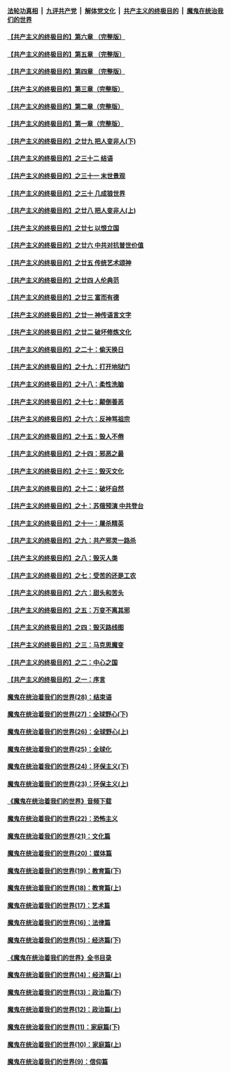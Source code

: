 

####  [法轮功真相](../../../../basic/blob/master/README.md?t=05020501) &nbsp;|&nbsp; [九评共产党](../../../../9ping.md/blob/master/README.md?t=05020501) &nbsp;|&nbsp; [解体党文化](../../../../jtdwh.md/blob/master/README.md?t=05020501)  &nbsp;|&nbsp; [共产主义的终极目的](../../../../gczydzjmd.md/blob/master/README.md?t=05020501) &nbsp;|&nbsp; [魔鬼在统治我们的世界](../../../../mgztzwmdsj.md/blob/master/README.md?t=05020501) 

#### [【共产主义的终极目的】第六章 （完整版）](../pages/nsc422/n11428913.md?t=05020501) 

#### [【共产主义的终极目的】第五章 （完整版）](../pages/nsc422/n11428912.md?t=05020501) 

#### [【共产主义的终极目的】第四章 （完整版）](../pages/nsc422/n11428907.md?t=05020501) 

#### [【共产主义的终极目的】第三章（完整版）](../pages/nsc422/n11428848.md?t=05020501) 

#### [【共产主义的终极目的】第二章（完整版）](../pages/nsc422/n11428831.md?t=05020501) 

#### [【共产主义的终极目的】第一章（完整版）](../pages/nsc422/n11417651.md?t=05020501) 

#### [【共产主义的终极目的】之廿九 把人变非人(下)](../pages/nsc422/n11344140.md?t=05020501) 

#### [【共产主义的终极目的】之三十二 结语](../pages/nsc422/n11360535.md?t=05020501) 

#### [【共产主义的终极目的】之三十一 末世景观](../pages/nsc422/n11351129.md?t=05020501) 

#### [【共产主义的终极目的】之三十 几成狼世界](../pages/nsc422/n11348280.md?t=05020501) 

#### [【共产主义的终极目的】之廿八 把人变非人(上)](../pages/nsc422/n11340492.md?t=05020501) 

#### [【共产主义的终极目的】之廿七 以恨立国](../pages/nsc422/n11336944.md?t=05020501) 

#### [【共产主义的终极目的】之廿六 中共对抗普世价值](../pages/nsc422/n11324785.md?t=05020501) 

#### [【共产主义的终极目的】之廿五 传统艺术颂神](../pages/nsc422/n11296396.md?t=05020501) 

#### [【共产主义的终极目的】之廿四 人伦典范](../pages/nsc422/n11296397.md?t=05020501) 

#### [【共产主义的终极目的】之廿三 富而有德](../pages/nsc422/n11283598.md?t=05020501) 

#### [【共产主义的终极目的】之廿一 神传语言文字](../pages/nsc422/n11263265.md?t=05020501) 

#### [【共产主义的终极目的】之廿二 破坏修炼文化](../pages/nsc422/n11245728.md?t=05020501) 

#### [【共产主义的终极目的】之二十：偷天换日](../pages/nsc422/n11238846.md?t=05020501) 

#### [【共产主义的终极目的】之十九：打开地狱门](../pages/nsc422/n11206376.md?t=05020501) 

#### [【共产主义的终极目的】之十八：柔性洗脑](../pages/nsc422/n11199994.md?t=05020501) 

#### [【共产主义的终极目的】之十七：颠倒善恶](../pages/nsc422/n11179782.md?t=05020501) 

#### [【共产主义的终极目的】之十六：反神骂祖宗](../pages/nsc422/n11166798.md?t=05020501) 

#### [【共产主义的终极目的】之十五：毁人不倦](../pages/nsc422/n11166792.md?t=05020501) 

#### [【共产主义的终极目的】之十四：邪恶之最](../pages/nsc422/n11150249.md?t=05020501) 

#### [【共产主义的终极目的】之十三：毁灭文化](../pages/nsc422/n11135227.md?t=05020501) 

#### [【共产主义的终极目的】之十二：破坏自然](../pages/nsc422/n11135214.md?t=05020501) 

#### [【共产主义的终极目的】之十：苏俄预演 中共登台](../pages/nsc422/n11118424.md?t=05020501) 

#### [【共产主义的终极目的】之十一：屠杀精英](../pages/nsc422/n11118442.md?t=05020501) 

#### [【共产主义的终极目的】之九：共产邪灵一路杀](../pages/nsc422/n11114139.md?t=05020501) 

#### [【共产主义的终极目的】之八：毁灭人类](../pages/nsc422/n11108503.md?t=05020501) 

#### [【共产主义的终极目的】之七：受苦的还是工农](../pages/nsc422/n11101809.md?t=05020501) 

#### [【共产主义的终极目的】之六：甜头和苦头](../pages/nsc422/n11096971.md?t=05020501) 

#### [【共产主义的终极目的】之五：万变不离其邪](../pages/nsc422/n11091285.md?t=05020501) 

#### [【共产主义的终极目的】之四：毁灭路线图](../pages/nsc422/n11086284.md?t=05020501) 

#### [【共产主义的终极目的】之三：马克思魔变](../pages/nsc422/n11061941.md?t=05020501) 

#### [【共产主义的终极目的】之二：中心之国](../pages/nsc422/n11047728.md?t=05020501) 

#### [【共产主义的终极目的】之一：序言](../pages/nsc422/n11086077.md?t=05020501) 

#### [魔鬼在统治着我们的世界(28)：结束语](../pages/nsc422/n10936246.md?t=05020501) 

#### [魔鬼在统治着我们的世界(27)：全球野心(下)](../pages/nsc422/n10928319.md?t=05020501) 

#### [魔鬼在统治着我们的世界(26)：全球野心(上)](../pages/nsc422/n10900318.md?t=05020501) 

#### [魔鬼在统治着我们的世界(25)：全球化](../pages/nsc422/n10788205.md?t=05020501) 

#### [魔鬼在统治着我们的世界(24)：环保主义(下)](../pages/nsc422/n10695307.md?t=05020501) 

#### [魔鬼在统治着我们的世界(23)：环保主义(上)](../pages/nsc422/n10688613.md?t=05020501) 

#### [《魔鬼在统治着我们的世界》音频下载](../pages/nsc422/n10635553.md?t=05020501) 

#### [魔鬼在统治着我们的世界(22)：恐怖主义](../pages/nsc422/n10614727.md?t=05020501) 

#### [魔鬼在统治着我们的世界(21)：文化篇](../pages/nsc422/n10597706.md?t=05020501) 

#### [魔鬼在统治着我们的世界(20)：媒体篇](../pages/nsc422/n10586579.md?t=05020501) 

#### [魔鬼在统治着我们的世界(19)：教育篇(下)](../pages/nsc422/n10564808.md?t=05020501) 

#### [魔鬼在统治着我们的世界(18)：教育篇(上)](../pages/nsc422/n10526970.md?t=05020501) 

#### [魔鬼在统治着我们的世界(17)：艺术篇](../pages/nsc422/n10499093.md?t=05020501) 

#### [魔鬼在统治着我们的世界(16)：法律篇](../pages/nsc422/n10485969.md?t=05020501) 

#### [魔鬼在统治着我们的世界(15)：经济篇(下)](../pages/nsc422/n10469975.md?t=05020501) 

#### [《魔鬼在统治着我们的世界》全书目录](../pages/nsc422/n10464261.md?t=05020501) 

#### [魔鬼在统治着我们的世界(14)：经济篇(上)](../pages/nsc422/n10457370.md?t=05020501) 

#### [魔鬼在统治着我们的世界(13)：政治篇(下)](../pages/nsc422/n10448270.md?t=05020501) 

#### [魔鬼在统治着我们的世界(12)：政治篇(上)](../pages/nsc422/n10444576.md?t=05020501) 

#### [魔鬼在统治着我们的世界(11)：家庭篇(下)](../pages/nsc422/n10440961.md?t=05020501) 

#### [魔鬼在统治着我们的世界(10)：家庭篇(上)](../pages/nsc422/n10435448.md?t=05020501) 

#### [魔鬼在统治着我们的世界(9)：信仰篇](../pages/nsc422/n10432159.md?t=05020501) 

